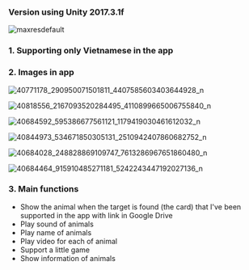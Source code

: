 
### Version using Unity 2017.3.1f

![maxresdefault](https://user-images.githubusercontent.com/32415728/45041102-b4828800-b091-11e8-96a9-894dbefad8ae.jpg)

### 1. Supporting only Vietnamese in the app

### 2. Images in app

![40771178_290950071501811_4407585603403644928_n](https://user-images.githubusercontent.com/32415728/45043074-6fad2000-b096-11e8-8a45-6c350f249071.png)

![40818556_2167093520284495_4110899665006755840_n](https://user-images.githubusercontent.com/32415728/45043077-70de4d00-b096-11e8-85c8-9c9999efcf01.png)

![40684592_595386677561121_1179419030461612032_n](https://user-images.githubusercontent.com/32415728/45042696-80a96180-b095-11e8-96bd-8dbbc19d1e5d.png)

![40844973_534671850305131_2510942407860682752_n](https://user-images.githubusercontent.com/32415728/45042733-9454c800-b095-11e8-9842-3cddd4bcdd69.png)

![40684028_248828869109747_7613286967651860480_n](https://user-images.githubusercontent.com/32415728/45043214-bf8be700-b096-11e8-9b19-ff28485d5e59.png)

![40684464_915910485271181_5242243447192027136_n](https://user-images.githubusercontent.com/32415728/45043073-6f148980-b096-11e8-8b42-c98fc5b3521e.png)

### 3. Main functions
* Show the animal when the target is found (the card) that I've been supported in the app with link in Google Drive
* Play sound of animals
* Play name of animals
* Play video for each of animal
* Support a little game 
* Show information of animals



